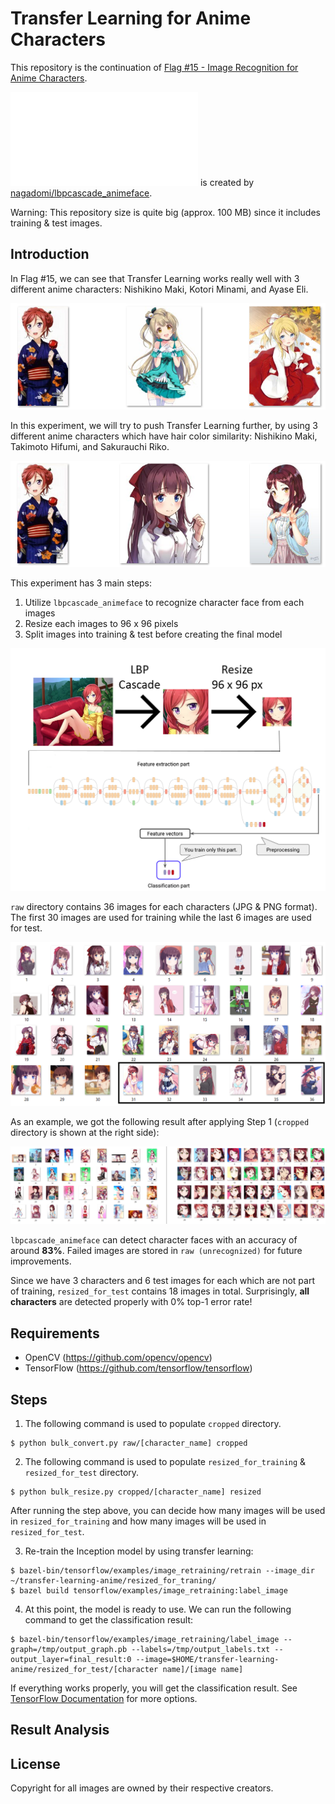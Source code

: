 # Transfer Learning for Anime Characters

This repository is the continuation of [Flag #15 - Image Recognition for Anime Characters](http://freedomofkeima.com/blog/posts/flag-15-image-recognition-for-anime-characters).

![lbpcascade_animeface.xml](lbpcascade_animeface.xml) is created by [nagadomi/lbpcascade_animeface](https://github.com/nagadomi/lbpcascade_animeface).

Warning: This repository size is quite big (approx. 100 MB) since it includes training & test images.

## Introduction

In Flag #15, we can see that Transfer Learning works really well with 3 different anime characters: Nishikino Maki, Kotori Minami, and Ayase Eli.

![](screenshots/first_3_characters.png)

In this experiment, we will try to push Transfer Learning further, by using 3 different anime characters which have hair color similarity: Nishikino Maki, Takimoto Hifumi, and Sakurauchi Riko.

![](screenshots/current_3_characters.png)

This experiment has 3 main steps:
1. Utilize `lbpcascade_animeface` to recognize character face from each images
2. Resize each images to 96 x 96 pixels
3. Split images into training & test before creating the final model

![](screenshots/schema.png)

`raw` directory contains 36 images for each characters (JPG & PNG format). The first 30 images are used for training while the last 6 images are used for test.

![](screenshots/takimoto_hifumi_raw.png)

As an example, we got the following result after applying Step 1 (`cropped` directory is shown at the right side):

![](screenshots/process.png)

`lbpcascade_animeface` can detect character faces with an accuracy of around **83%**. Failed images are stored in `raw (unrecognized)` for future improvements.

Since we have 3 characters and 6 test images for each which are not part of training, `resized_for_test` contains 18 images in total. Surprisingly, **all characters** are detected properly with 0% top-1 error rate!

## Requirements

- OpenCV (https://github.com/opencv/opencv)
- TensorFlow (https://github.com/tensorflow/tensorflow)

## Steps

1. The following command is used to populate `cropped` directory.

```
$ python bulk_convert.py raw/[character_name] cropped
```

2. The following command is used to populate `resized_for_training` & `resized_for_test` directory.

```
$ python bulk_resize.py cropped/[character_name] resized
```

After running the step above, you can decide how many images will be used in `resized_for_training` and how many images will be used in `resized_for_test`.

3. Re-train the Inception model by using transfer learning:

```
$ bazel-bin/tensorflow/examples/image_retraining/retrain --image_dir ~/transfer-learning-anime/resized_for_traning/
$ bazel build tensorflow/examples/image_retraining:label_image
```

4. At this point, the model is ready to use. We can run the following command to get the classification result:

```
$ bazel-bin/tensorflow/examples/image_retraining/label_image --graph=/tmp/output_graph.pb --labels=/tmp/output_labels.txt --output_layer=final_result:0 --image=$HOME/transfer-learning-anime/resized_for_test/[character name]/[image name]
```

If everything works properly, you will get the classification result.  See [TensorFlow Documentation](https://www.tensorflow.org/tutorials/image_retraining) for more options.

## Result Analysis

## License

Copyright for all images are owned by their respective creators.
